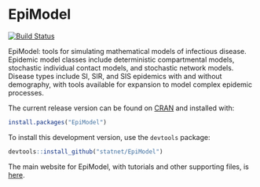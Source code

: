EpiModel
===============

[![Build Status](https://travis-ci.org/statnet/EpiModel.svg?branch=master)](https://travis-ci.org/statnet/EpiModel)

EpiModel: tools for simulating mathematical models of infectious disease. Epidemic model classes include deterministic compartmental models, stochastic individual contact models, and stochastic network models. Disease types include SI, SIR, and SIS epidemics with and without demography, with tools available for expansion to model complex epidemic processes.

The current release version can be found on [CRAN](http://cran.r-project.org/web/packages/EpiModel/index.html) and installed with:
```r
install.packages("EpiModel")
```

To install this development version, use the `devtools` package:
```r
devtools::install_github("statnet/EpiModel")
```

The main website for EpiModel, with tutorials and other supporting files, is [here](http://statnet.github.io/EpiModel/).
